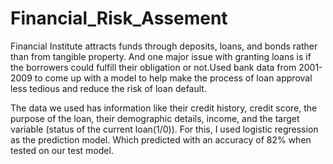# Financial_Risk_Assement
Financial Institute attracts funds through deposits, loans, and bonds rather than from tangible property.
And one major issue with granting loans is if the borrowers could fulfill their obligation or not.Used bank data from 2001-2009 
to come up with a model to help make the process of loan approval less tedious and reduce the risk of loan default.   

The data we used has information like their credit history, credit score, the purpose of the loan, their demographic details, income, 
and the target variable (status of the current loan(1/0)). 
For this, I used logistic regression as the prediction model. Which predicted with an accuracy of 82% when tested on our test model. 
